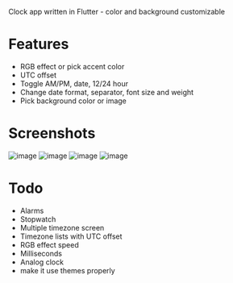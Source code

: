 Clock app written in Flutter - color and background customizable

# Features
* RGB effect or pick accent color
* UTC offset
* Toggle AM/PM, date, 12/24 hour
* Change date format, separator, font size and weight
* Pick background color or image

# Screenshots
![image](https://github.com/fxolan/rgbClock/assets/56937889/13562ccd-2061-4b0b-821d-c370dba2d4d4)
![image](https://github.com/fxolan/rgbClock/assets/56937889/0f820fc5-42cc-4a47-81a5-5ec791d4979f)
![image](https://github.com/fxolan/rgbClock/assets/56937889/5065b6b1-ebdd-4a2d-9238-87fe66f89224)
![image](https://github.com/fxolan/rgbClock/assets/56937889/4087a9a8-5ebd-4d72-8933-e5bc3ef858c2)


# Todo
* Alarms
* Stopwatch
* Multiple timezone screen
* Timezone lists with UTC offset
* RGB effect speed
* Milliseconds
* Analog clock
* make it use themes properly
